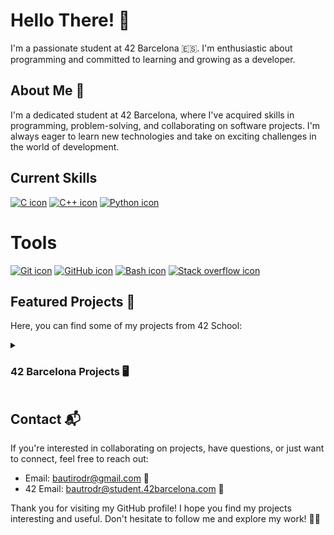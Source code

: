 # Hello There! 👋

I'm a passionate student at 42 Barcelona 🇪🇸. I'm enthusiastic about programming and committed to learning and growing as a developer.

## About Me 🚀

I'm a dedicated student at 42 Barcelona, where I've acquired skills in programming, problem-solving, and collaborating on software projects. I'm always eager to learn new technologies and take on exciting challenges in the world of development.

## Current Skills

[![C icon](https://skillicons.dev/icons?i=c)](https://skillicons.dev)
[![C++ icon](https://skillicons.dev/icons?i=cpp)](https://skillicons.dev)
[![Python icon](https://skillicons.dev/icons?i=python)](https://skillicons.dev)

# Tools

[![Git icon](https://skillicons.dev/icons?i=git)](https://skillicons.dev)
[![GitHub icon](https://skillicons.dev/icons?i=github)](https://skillicons.dev)
[![Bash icon](https://skillicons.dev/icons?i=bash)](https://skillicons.dev)
[![Stack overflow icon](https://skillicons.dev/icons?i=stackoverflow)](https://skillicons.dev)

## Featured Projects 🌟

Here, you can find some of my projects from 42 School:

 <details>
  
  <summary><h3>42 Barcelona Projects 🖥 </h3></summary>
  
  <h3> 📂 &nbsp; &nbsp; &nbsp; &nbsp; &nbsp; &nbsp; &nbsp; &nbsp; [Cursus 🚧](https://github.com/TuTaRdrgZ/42-Cursus)</h3>
     [libft](https://github.com/TuTaRdrgZ/42-Cursus/libft)
     [ft_printf](https://github.com/TuTaRdrgZ/42-Cursus/ft_printf)
     [get_next_line](https://github.com/TuTaRdrgZ/42-Cursus/get_next_line)

  <h3> 📂 &nbsp; &nbsp; &nbsp; &nbsp; &nbsp; &nbsp; &nbsp; &nbsp;
       <a href="https://github.com/TuTaRdrgZ/C-reloaded">
              C Reloaded 🔃
       </a>
  </h3>
  
  <h3> 📂 &nbsp; &nbsp; &nbsp; &nbsp; &nbsp; &nbsp; &nbsp; &nbsp;
       <a href="https://github.com/TuTaRdrgZ/42piscine">
              Piscine 🏊‍♂️
       </a>
  </h3>
  
</details>

## Contact 📬

If you're interested in collaborating on projects, have questions, or just want to connect, feel free to reach out:

- Email: [bautirodr@gmail.com](mailto:bautirodri@gmail.com) 📧
- 42 Email: [bautrodr@student.42barcelona.com](mailto:bautrodr@student.42barcelona.com) 📧

Thank you for visiting my GitHub profile! I hope you find my projects interesting and useful. Don't hesitate to follow me and explore my work! 🚀✨
